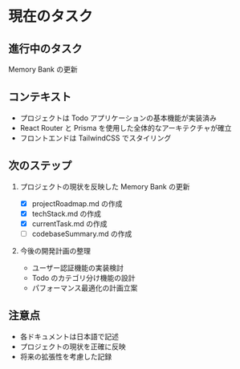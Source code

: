 # 現在のタスク

## 進行中のタスク

Memory Bank の更新

## コンテキスト

- プロジェクトは Todo アプリケーションの基本機能が実装済み
- React Router と Prisma を使用した全体的なアーキテクチャが確立
- フロントエンドは TailwindCSS でスタイリング

## 次のステップ

1. プロジェクトの現状を反映した Memory Bank の更新

   - [x] projectRoadmap.md の作成
   - [x] techStack.md の作成
   - [x] currentTask.md の作成
   - [ ] codebaseSummary.md の作成

2. 今後の開発計画の整理
   - ユーザー認証機能の実装検討
   - Todo のカテゴリ分け機能の設計
   - パフォーマンス最適化の計画立案

## 注意点

- 各ドキュメントは日本語で記述
- プロジェクトの現状を正確に反映
- 将来の拡張性を考慮した記録
